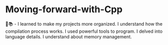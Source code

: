 # Moving-forward-with-Cpp
🌱📚 - I learned to make my projects more organized. I understand how the compilation process works. I used powerful tools to program. I delved into language details. I understand about memory management.
